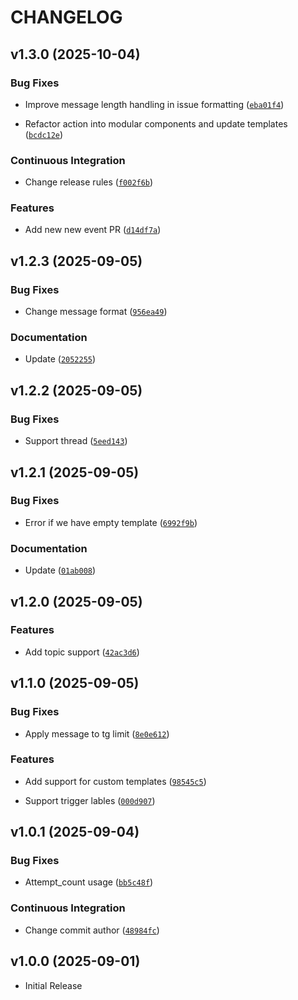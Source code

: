 # CHANGELOG

<!-- version list -->


## v1.3.0 (2025-10-04)

### Bug Fixes

- Improve message length handling in issue formatting
  ([`eba01f4`](https://github.com/Sehat1137/telegram-notifier/commit/eba01f4e68a2b6bcd60cd9f704c78d1e1df13e53))

- Refactor action into modular components and update templates
  ([`bcdc12e`](https://github.com/Sehat1137/telegram-notifier/commit/bcdc12e0fc23ebc7e72d751a31d3e40bd3f1fb7d))

### Continuous Integration

- Change release rules
  ([`f002f6b`](https://github.com/Sehat1137/telegram-notifier/commit/f002f6b14ca21ee5111eef05217e4ebe31120061))

### Features

- Add new new event PR
  ([`d14df7a`](https://github.com/Sehat1137/telegram-notifier/commit/d14df7afc41420ec6c1b6f8630c11b640caedd5d))


## v1.2.3 (2025-09-05)

### Bug Fixes

- Change message format
  ([`956ea49`](https://github.com/Sehat1137/telegram-notifier/commit/956ea49cc81b95f3391de801b9df601b686e6023))

### Documentation

- Update
  ([`2052255`](https://github.com/Sehat1137/telegram-notifier/commit/205225577f72860bfb821ac9b6dcfb7de3ad09c0))


## v1.2.2 (2025-09-05)

### Bug Fixes

- Support thread
  ([`5eed143`](https://github.com/Sehat1137/telegram-notifier/commit/5eed1439c25b49012f5c9e38ce5b78c1793014ed))


## v1.2.1 (2025-09-05)

### Bug Fixes

- Error if we have empty template
  ([`6992f9b`](https://github.com/Sehat1137/telegram-notifier/commit/6992f9bf36a04400a335b1a330992ad8be751da7))

### Documentation

- Update
  ([`01ab008`](https://github.com/Sehat1137/telegram-notifier/commit/01ab008dba34b290b45e7de349c4ea8b43b7e71e))


## v1.2.0 (2025-09-05)

### Features

- Add topic support
  ([`42ac3d6`](https://github.com/Sehat1137/telegram-notifier/commit/42ac3d6e5565de522ba428ca1ca4e2ab7a8af328))


## v1.1.0 (2025-09-05)

### Bug Fixes

- Apply message to tg limit
  ([`8e0e612`](https://github.com/Sehat1137/telegram-notifier/commit/8e0e612940e295f1a2b360829aace57fcf3bbe1b))

### Features

- Add support for custom templates
  ([`98545c5`](https://github.com/Sehat1137/telegram-notifier/commit/98545c5921ff3f45265cddcd9621cfa4596e0946))

- Support trigger lables
  ([`000d907`](https://github.com/Sehat1137/telegram-notifier/commit/000d9078466c174da129f002167eeb0b3257c092))


## v1.0.1 (2025-09-04)

### Bug Fixes

- Attempt_count usage
  ([`bb5c48f`](https://github.com/Sehat1137/telegram-notifier/commit/bb5c48fe2efeb6a34ab27205cb28e55687f82ee3))

### Continuous Integration

- Change commit author
  ([`48984fc`](https://github.com/Sehat1137/telegram-notifier/commit/48984fce36910771e0656636a1adff00d16da7c7))


## v1.0.0 (2025-09-01)

- Initial Release
